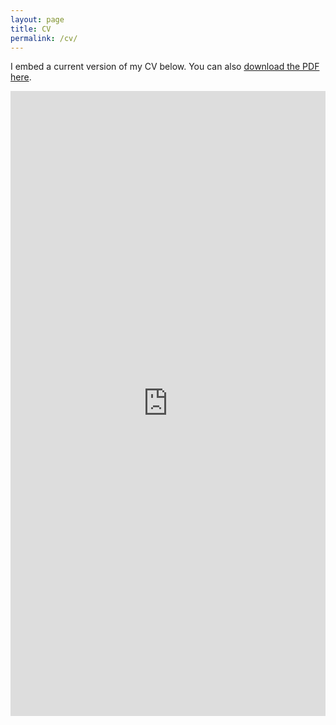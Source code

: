 ```yaml
--- 
layout: page
title: CV
permalink: /cv/
---
```


I embed a current version of my CV below. You can also [download the PDF here](/files/katta_srikar_cv.pdf). 

<iframe src="https://kattasa.github.io/files/katta_srikar_cv.pdf" class="gde-frame" style="height: 1000px; width: 100%; border: none;" scrolling="yes"></iframe>
